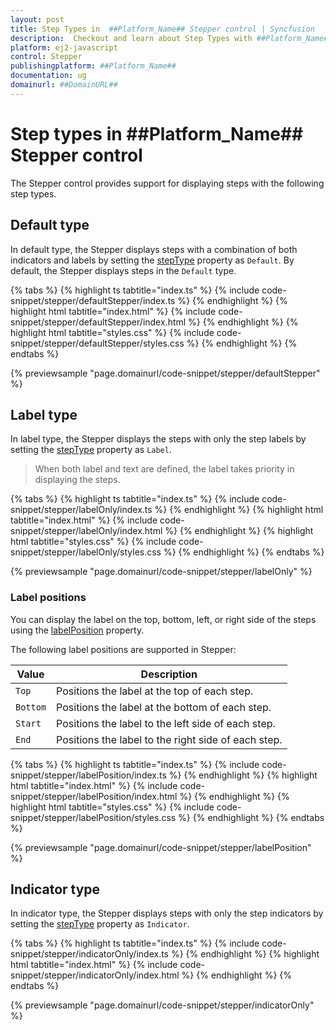 ```yaml
---
layout: post
title: Step Types in  ##Platform_Name## Stepper control | Syncfusion
description:  Checkout and learn about Step Types with ##Platform_Name## Stepper control of Syncfusion Essential JS 2 and more.
platform: ej2-javascript
control: Stepper
publishingplatform: ##Platform_Name##
documentation: ug
domainurl: ##DomainURL##
---
```


# Step types in ##Platform_Name## Stepper control

The Stepper control provides support for displaying steps with the following step types.

## Default type

In default type, the Stepper displays steps with a combination of both indicators and labels by setting the [stepType](https://ej2.syncfusion.com/documentation/api/stepper#steptype) property as `Default`. By default, the Stepper displays steps in the `Default` type.

{% tabs %}
{% highlight ts tabtitle="index.ts" %}
{% include code-snippet/stepper/defaultStepper/index.ts %}
{% endhighlight %}
{% highlight html tabtitle="index.html" %}
{% include code-snippet/stepper/defaultStepper/index.html %}
{% endhighlight %}
{% highlight html tabtitle="styles.css" %}
{% include code-snippet/stepper/defaultStepper/styles.css %}
{% endhighlight %}
{% endtabs %}

{% previewsample "page.domainurl/code-snippet/stepper/defaultStepper" %}

## Label type

In label type, the Stepper displays the steps with only the step labels by setting the [stepType](https://ej2.syncfusion.com/documentation/api/stepper#steptype) property as `Label`.

> When both label and text are defined, the label takes priority in displaying the steps.

{% tabs %}
{% highlight ts tabtitle="index.ts" %}
{% include code-snippet/stepper/labelOnly/index.ts %}
{% endhighlight %}
{% highlight html tabtitle="index.html" %}
{% include code-snippet/stepper/labelOnly/index.html %}
{% endhighlight %}
{% highlight html tabtitle="styles.css" %}
{% include code-snippet/stepper/labelOnly/styles.css %}
{% endhighlight %}
{% endtabs %}

{% previewsample "page.domainurl/code-snippet/stepper/labelOnly" %}

### Label positions

You can display the label on the top, bottom, left, or right side of the steps using the [labelPosition](https://ej2.syncfusion.com/documentation/api/stepper#labelposition) property. 

The following label positions are supported in Stepper:

| Value | Description |
|-----|-----|
| `Top` | Positions the label at the top of each step. |
| `Bottom` | Positions the label at the bottom of each step. |
| `Start` | Positions the label to the left side of each step. |
| `End` | Positions the label to the right side of each step. |

{% tabs %}
{% highlight ts tabtitle="index.ts" %}
{% include code-snippet/stepper/labelPosition/index.ts %}
{% endhighlight %}
{% highlight html tabtitle="index.html" %}
{% include code-snippet/stepper/labelPosition/index.html %}
{% endhighlight %}
{% highlight html tabtitle="styles.css" %}
{% include code-snippet/stepper/labelPosition/styles.css %}
{% endhighlight %}
{% endtabs %}

{% previewsample "page.domainurl/code-snippet/stepper/labelPosition" %}

## Indicator type

In indicator type, the Stepper displays steps with only the step indicators by setting the [stepType](https://ej2.syncfusion.com/documentation/api/stepper#steptype) property as `Indicator`.

{% tabs %}
{% highlight ts tabtitle="index.ts" %}
{% include code-snippet/stepper/indicatorOnly/index.ts %}
{% endhighlight %}
{% highlight html tabtitle="index.html" %}
{% include code-snippet/stepper/indicatorOnly/index.html %}
{% endhighlight %}
{% endtabs %}

{% previewsample "page.domainurl/code-snippet/stepper/indicatorOnly" %}